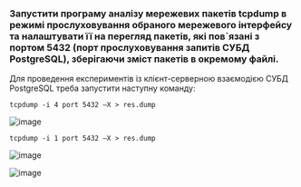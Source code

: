 ### Запустити програму аналізу мережевих пакетів tcpdump в режимі прослуховування обраного мережевого інтерфейсу та налаштувати її на перегляд пакетів, які пов`язані з портом 5432 (порт прослуховування запитів СУБД PostgreSQL), зберігаючи зміст пакетів в окремому файлі.

Для проведення експериментів із клієнт-серверною взаємодією СУБД PostgreSQL треба запустити наступну команду:

`tcpdump -i 4 port 5432 –X > res.dump`

![image](https://user-images.githubusercontent.com/56130345/207917876-d261126f-cf4e-443e-a4f1-cb6e9834ce2c.png)

`tcpdump -i 1 port 5432 –X > res.dump`

![image](https://user-images.githubusercontent.com/56130345/207918078-bed301b3-440f-4506-8215-fb24f034cee4.png)

![image](https://user-images.githubusercontent.com/56130345/207918922-447dbd4d-2e7c-40b6-8f98-9628340369f8.png)
